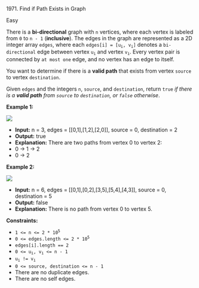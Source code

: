1971\. Find if Path Exists in Graph

Easy

There is a **bi-directional** graph with `n` vertices, where each vertex is labeled from `0` to `n - 1` (**inclusive**). The edges in the graph are represented as a 2D integer array `edges`, where each <code>edges[i] = [u<sub>i</sub>, v<sub>i</sub>]</code> denotes a `bi-directional` edge between vertex <code>u<sub>i</sub></code> and vertex <code>v<sub>i</sub></code>. Every vertex pair is connected by `at most one` edge, and no vertex has an edge to itself.

You want to determine if there is a **valid path** that exists from vertex `source` to vertex `destination`.

Given `edges` and the integers `n`, `source`, and `destination`, return `true` _if there is a **valid path** from `source` to `destination`, or `false` otherwise_.

**Example 1:**

![](https://assets.leetcode.com/uploads/2021/08/14/validpath-ex1.png)

- **Input:** n = 3, edges = [[0,1],[1,2],[2,0]], source = 0, destination = 2
- **Output:** true
- **Explanation:** There are two paths from vertex 0 to vertex 2:
- 0 → 1 → 2
- 0 → 2

**Example 2:**

![](https://assets.leetcode.com/uploads/2021/08/14/validpath-ex2.png)

- **Input:** n = 6, edges = [[0,1],[0,2],[3,5],[5,4],[4,3]], source = 0, destination = 5
- **Output:** false
- **Explanation:** There is no path from vertex 0 to vertex 5.


**Constraints:**

- <code>1 <= n <= 2 * 10<sup>5</sup></code>
- <code>0 <= edges.length <= 2 * 10<sup>5</sup></code>
- <code>edges[i].length == 2</code>
- <code>0 <= u<sub>i</sub>, v<sub>i</sub> <= n - 1</code>
- <code>u<sub>i</sub> != v<sub>i</sub></code>
- <code>0 <= source, destination <= n - 1</code>
- There are no duplicate edges.
- There are no self edges.